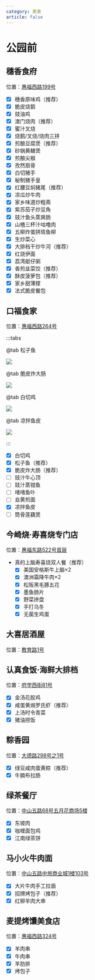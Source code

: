 ```yaml
---
category: 美食
article: false
---
```


# 公园前

## 穗香食府

<span class="icon iconfont icon-locate"></span> 位置：<a href="https://ditu.amap.com/place/B00140UBQ1" target="_blank">惠福西路199号</a>

- [x] 穗香原味鸡（推荐）
- [x] 脆皮烧鹅
- [x] 豉油鸡
- [x] 澳门烧肉（推荐）
- [x] 蜜汁叉烧
- [x] 烧鹅/叉烧/烧肉三拼
- [x] 煎酿豆腐煲（推荐）
- [x] 砂锅黄鳝煲
- [x] 煎酿尖椒
- [x] 孜然扇骨
- [x] 白切猪手
- [x] 秘制猪手皇
- [x] 红腰豆焖猪尾（推荐）
- [x] 凉瓜炒牛肉
- [x] 家乡味道炒粗斋
- [x] 紫苏茄子炒豆角
- [x] 豉汁鱼头蒸爽肠
- [x] 山楂三杯汁咕噜肉
- [x] 五柳炸蛋拼斑鱼柳
- [x] 生炒菜心
- [x] 大排档干炒牛河（推荐）
- [x] 红烧伊面
- [x] 荔湾艇仔粥
- [x] 香煎韭菜饺（推荐）
- [x] 酥皮菠萝包（推荐）
- [x] 家乡甜薄撑
- [x] 法式脆皮餐包

## 口福食家

<span class="icon iconfont icon-locate"></span> 位置：<a href="https://ditu.amap.com/place/B001402D72s" target="_blank">惠福西路264号</a>

:::tabs

@tab 松子鱼

![](https://img.sherry4869.com/blog/life/food/china/guangdong/guangzhou/yx/gyq/kfsj/img.jpg)

@tab 脆皮炸大肠

![](https://img.sherry4869.com/blog/life/food/china/guangdong/guangzhou/yx/gyq/kfsj/img_2.jpg)

@tab 白切鸡

![](https://img.sherry4869.com/blog/life/food/china/guangdong/guangzhou/yx/gyq/kfsj/img_4.jpg)

@tab 凉拌鱼皮

![](https://img.sherry4869.com/blog/life/food/china/guangdong/guangzhou/yx/gyq/kfsj/img_3.jpg)

:::

- [x] 白切鸡
- [x] 松子鱼（推荐）
- [x] 脆皮炸大肠（推荐）
- [ ] 豉汁牛心顶
- [ ] 豉汁蒸钳鱼
- [ ] 啫啫鱼卟
- [ ] 韭黄煎面
- [x] 凉拌鱼皮
- [ ] 筒骨莲藕煲

## 今崎烧·寿喜烧专门店

<span class="icon iconfont icon-locate"></span> 位置：<a href="https://ditu.amap.com/place/B0H2H1K16K" target="_blank">惠福东路522号首层</a>

- 真的上脑寿喜烧双人餐（推荐）
  - [x] 美国安格斯牛上脑×2
  - [x] 澳洲霜降牛肉×2
  - [x] 松阪黑毛豚五花
  - [x] 墨鱼肠片
  - [x] 野菜拼盘
  - [x] 手打乌冬
  - [x] 无菌生鸡蛋

## 大喜居酒屋

<span class="icon iconfont icon-locate"></span> 位置：<a href="https://ditu.amap.com/place/B0FFIIKP20" target="_blank">教育路1号</a>

## 认真食饭·海鲜大排档

<span class="icon iconfont icon-locate"></span> 位置：<a href="https://ditu.amap.com/place/B0J147XFET" target="_blank">府学西街81号</a>

- [x] 金汤花胶鸡
- [x] 咸蛋黄焗罗氏虾（推荐）
- [x] 上汤时令青菜
- [x] 猪油捞饭

## 粽香园

<span class="icon iconfont icon-locate"></span> 位置：<a href="https://ditu.amap.com/place/B0FFHFHFI6" target="_blank">大德路298号之1号</a>

- [x] 绿豆咸肉蛋黄粽（推荐）
- [x] 牛腩布拉肠

## 绿茶餐厅

<span class="icon iconfont icon-locate"></span> 位置：<a href="https://ditu.amap.com/place/B001402D72" target="_blank">中山五路68号五月花商场5楼</a>

- [x] 东坡肉
- [x] 咖喱面包鸡
- [x] 江南绿茶饼

## 马小火牛肉面

<span class="icon iconfont icon-locate"></span> 位置：<a href="https://ditu.amap.com/place/B0IU5R4JEM" target="_blank">中山五路中旅商业城1楼103号</a>

- [x] 大片牛肉手工拉面
- [x] 招牌烤包子（推荐）
- [x] 红柳羊肉大串

## 麦提烤馕美食店

<span class="icon iconfont icon-locate"></span> 位置：<a href="https://ditu.amap.com/place/B0JGU1KSGV" target="_blank">惠福西路324号</a>

- [x] 羊肉串
- [x] 牛肉串
- [x] 羊肋排
- [x] 烤包子